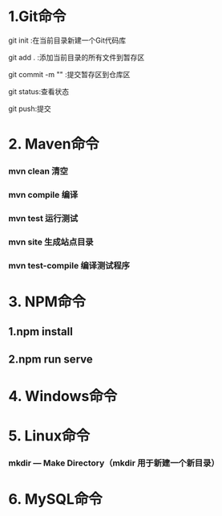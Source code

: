 # 1.Git命令

git init :在当前目录新建一个Git代码库

git add . :添加当前目录的所有文件到暂存区

git commit -m "" :提交暂存区到仓库区

git status:查看状态

git push:提交

# 2. Maven命令

### mvn clean 清空
### mvn compile 编译
### mvn test  运行测试
### mvn site  生成站点目录
### mvn test-compile 编译测试程序

# 3. NPM命令

## 1.npm install

## 2.npm run serve



# 4. Windows命令



# 5. Linux命令

### mkdir — Make Directory（mkdir 用于新建一个新目录）

# 6. MySQL命令